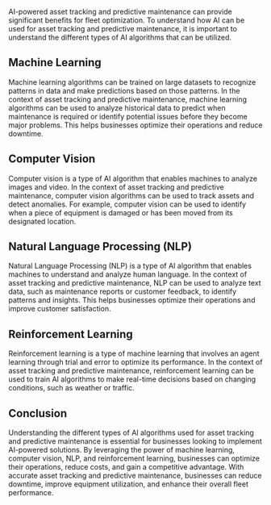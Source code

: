 
AI-powered asset tracking and predictive maintenance can provide significant benefits for fleet optimization. To understand how AI can be used for asset tracking and predictive maintenance, it is important to understand the different types of AI algorithms that can be utilized.

Machine Learning
----------------

Machine learning algorithms can be trained on large datasets to recognize patterns in data and make predictions based on those patterns. In the context of asset tracking and predictive maintenance, machine learning algorithms can be used to analyze historical data to predict when maintenance is required or identify potential issues before they become major problems. This helps businesses optimize their operations and reduce downtime.

Computer Vision
---------------

Computer vision is a type of AI algorithm that enables machines to analyze images and video. In the context of asset tracking and predictive maintenance, computer vision algorithms can be used to track assets and detect anomalies. For example, computer vision can be used to identify when a piece of equipment is damaged or has been moved from its designated location.

Natural Language Processing (NLP)
---------------------------------

Natural Language Processing (NLP) is a type of AI algorithm that enables machines to understand and analyze human language. In the context of asset tracking and predictive maintenance, NLP can be used to analyze text data, such as maintenance reports or customer feedback, to identify patterns and insights. This helps businesses optimize their operations and improve customer satisfaction.

Reinforcement Learning
----------------------

Reinforcement learning is a type of machine learning that involves an agent learning through trial and error to optimize its performance. In the context of asset tracking and predictive maintenance, reinforcement learning can be used to train AI algorithms to make real-time decisions based on changing conditions, such as weather or traffic.

Conclusion
----------

Understanding the different types of AI algorithms used for asset tracking and predictive maintenance is essential for businesses looking to implement AI-powered solutions. By leveraging the power of machine learning, computer vision, NLP, and reinforcement learning, businesses can optimize their operations, reduce costs, and gain a competitive advantage. With accurate asset tracking and predictive maintenance, businesses can reduce downtime, improve equipment utilization, and enhance their overall fleet performance.
